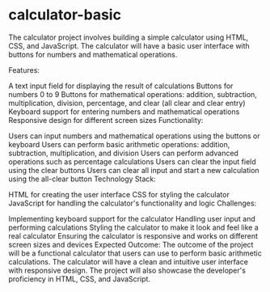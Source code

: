 # calculator-basic
The calculator project involves building a simple calculator using HTML, CSS, and JavaScript. The calculator will have a basic user interface with buttons for numbers and mathematical operations.

Features:

A text input field for displaying the result of calculations
Buttons for numbers 0 to 9
Buttons for mathematical operations: addition, subtraction, multiplication, division, percentage, and clear (all clear and clear entry)
Keyboard support for entering numbers and mathematical operations
Responsive design for different screen sizes
Functionality:

Users can input numbers and mathematical operations using the buttons or keyboard
Users can perform basic arithmetic operations: addition, subtraction, multiplication, and division
Users can perform advanced operations such as percentage calculations
Users can clear the input field using the clear buttons
Users can clear all input and start a new calculation using the all-clear button
Technology Stack:

HTML for creating the user interface
CSS for styling the calculator
JavaScript for handling the calculator's functionality and logic
Challenges:

Implementing keyboard support for the calculator
Handling user input and performing calculations
Styling the calculator to make it look and feel like a real calculator
Ensuring the calculator is responsive and works on different screen sizes and devices
Expected Outcome:
The outcome of the project will be a functional calculator that users can use to perform basic arithmetic calculations. The calculator will have a clean and intuitive user interface with responsive design. The project will also showcase the developer's proficiency in HTML, CSS, and JavaScript.





